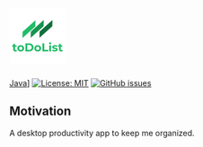 # <img src="data/todolist_logo.png" alt="todolist_logo" width=100 height=100>

[Java](https://img.shields.io/github/languages/top/sng06/TodoList)] [![License: MIT](https://img.shields.io/badge/License-MIT-blue.svg)](https://opensource.org/licenses/MIT) [![GitHub issues](https://img.shields.io/github/issues/Naereen/StrapDown.js.svg)](https://github.com/sng06/TodoList/issues/)

## Motivation

A desktop productivity app to keep me organized.

